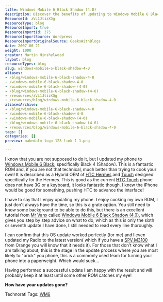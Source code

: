```yaml
---
title: Windows Mobile 6 Black Shadow (4.0)
description: Discover the benefits of updating to Windows Mobile 6 Black Shadow (4.0) with expert tips and a step-by-step guide for a smooth installation experience!
ResourceId: zVL1JtizXQg
ResourceType: blog
ResourceImport: true
ResourceImportId: 375
ResourceImportSource: Wordpress
ResourceImportOriginalSource: GeeksWithBlogs
date: 2007-06-21
weight: 1000
creator: Martin Hinshelwood
layout: blog
resourceTypes: blog
slug: windows-mobile-6-black-shadow-4-0
aliases:
- /blog/windows-mobile-6-black-shadow-4-0
- /windows-mobile-6-black-shadow-4-0
- /windows-mobile-6-black-shadow-(4-0)
- /blog/windows-mobile-6-black-shadow-(4-0)
- /resources/zVL1JtizXQg
- /resources/blog/windows-mobile-6-black-shadow-4-0
aliasesArchive:
- /blog/windows-mobile-6-black-shadow-4-0
- /windows-mobile-6-black-shadow-4-0
- /windows-mobile-6-black-shadow-(4-0)
- /blog/windows-mobile-6-black-shadow-(4-0)
- /resources/blog/windows-mobile-6-black-shadow-4-0
tags: []
categories: []
preview: nakedalm-logo-128-link-1-1.png

---
```

I know that you are not supposed to do it, but I updated my phone to [Windows Mobile 6 Black](http://wmblack.info/), specifically Black 4 (Shadow). This is a fantastic ROM and, if you are not that technical, much better than trying to cook your own! It is described as a Hybrid OEM of [HTC Hermes](http://www.europe.htc.com/products/htctytn.html) and [Touch](http://www.htctouch.com/) designed specifically for the Hermes. This is good as the current [HTC Touch](http://www.europe.htc.com/products/htctouch.html) phone does not have 3G or a keyboard, it looks fantastic though. I knew the iPhone would be good for something, pushing HTC to advance the interface!

I have to say that I enjoy updating my phone. I enjoy cooking my own ROM, I just don't always have the time, so this is a grate option. You still need to know some background to be able to do this, but there is an excellent tutorial from [Mr Vanx](http://www.mrvanx.org) called [Windows Mobile 6 Black Shadow (4.0)](http://www.mrvanx.org/cms/index.php?option=com_content&task=view&id=58&Itemid=26), which gives you step by step advice on what to do, which as this is only the sixth or seventh update I have done, I still needed to read every line thoroughly.

I can confirm that this OS update worked perfectly (for me) and I even updated my Radio to the latest version( which if you have a [SPV M3100](http://shop.orange.co.uk/shop/show/handset/orange_spv_m3100/detail/pay_monthly) from Orange you will know that it needs it). For those that don't know what I am talking about; this is the stage in the update process where you are most likely to "brick" you phone, this is a commonly used team for turning your phone into a paperweight. Which would suck...

Having performed a successful update I am happy with the result and will probably keep it at least until some other ROM catches my eye!

**How have your updates gone?**

Technorati Tags: [WM6](http://technorati.com/tags/WM6)

